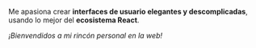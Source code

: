 Me apasiona crear **interfaces de usuario elegantes y descomplicadas**, usando lo mejor del **ecosistema React**.

_¡Bienvendidos a mi rincón personal en la web!_

